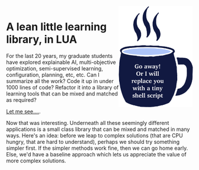 <img align=right width=200 src="https://raw.githubusercontent.com/timm/shortr/master/docs/img/cup.png">

# A lean little learning library, in LUA

For the last 20 years, my graduate students have explored explainable AI, multi-objective optimization, semi-supervised learning, configuration, planning, 
etc, etc. Can I summarize all the work? Code it up in under 1000 lines of code? Refactor it into a library of learning tools that can be mixed and matched
as required?

[Let me see....](http://menzies.us/l5/about.html).

Now that was interesting. Underneath all these seemingly different
applications is a  small class library that can be mixed and matched
in many ways. Here's an idea: before we leap to complex solutions 
(that are CPU hungry, that are hard to understand), perhaps we should
try something simpler first.  If the simpler methods work fine, then 
we can go home early. Else, we'd have a baseline
approach which lets us appreciate the value of more complex solutions. 
